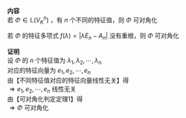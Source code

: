 **内容**  
若 $\Phi\in\mathbb{L}(V_K^n)$ ，有 $n$ 个不同的特征值，则 $\Phi$ 可对角化  
  
若 $\Phi$ 的特征多项式 $f(\lambda)=|\lambda E_n-A_n|$ 没有重根，则 $\Phi$ 可对角化  
  
**证明**  
设 $\Phi$ 的 $n$ 个特征值为 $\lambda_1,\lambda_2,\cdots,\lambda_n$  
对应的特征向量为 $e_1,e_2,\cdots,e_n$  
由【不同特征值对应的特征向量线性无关】得  
 $\Rightarrow e_1,e_2,\cdots,e_n$ 线性无关  
由【可对角化判定定理1】得  
 $\Rightarrow \Phi$ 可对角化  
